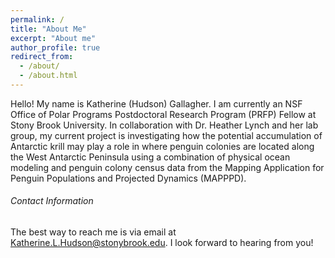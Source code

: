 ```yaml
---
permalink: /
title: "About Me"
excerpt: "About me"
author_profile: true
redirect_from: 
  - /about/
  - /about.html
---
```


Hello! My name is Katherine (Hudson) Gallagher. I am currently an NSF Office of Polar Programs Postdoctoral Research Program (PRFP) Fellow at Stony Brook University. In collaboration with Dr. Heather Lynch and her lab group, my current project is investigating how the potential accumulation of Antarctic krill may play a role in where penguin colonies are located along the West Antarctic Peninsula using a combination of physical ocean modeling and penguin colony census data from the Mapping Application for Penguin Populations and Projected Dynamics (MAPPPD). 

###### Contact Information
The best way to reach me is via email at Katherine.L.Hudson@stonybrook.edu. I look forward to hearing from you!
